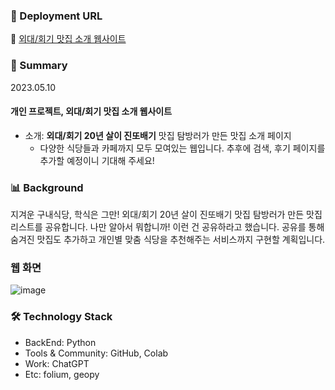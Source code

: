 ### 🔗 Deployment URL
🔗 [외대/회기 맛집 소개 웹사이트](https://jaiwon880-oedae-hoegi-bab-app-ap4yb6.streamlit.app/)

### 📌 Summary

2023.05.10

#### 개인 프로젝트, 외대/회기 맛집 소개 웹사이트

- 소개: **외대/회기 20년 살이 진또배기** 맛집 탐방러가 만든 맛집 소개 페이지
  - 다양한 식당들과 카페까지 모두 모여있는 웹입니다. 추후에 검색, 후기 페이지를 추가할 예정이니 기대해 주세요!


### 📊 Background

지겨운 구내식당, 학식은 그만! 외대/회기 20년 살이 진또배기 맛집 탐방러가 만든 맛집 리스트를 공유합니다.
나만 알아서 뭐합니까! 이런 건 공유하라고 했습니다.
공유를 통해 숨겨진 맛집도 추가하고 개인별 맞춤 식당을 추천해주는 서비스까지 구현할 계획입니다.

### 웹 화면
![image](https://github.com/jaiwon880/Gangsil/assets/71927533/24ef83b5-6874-432e-a03c-ad3a0b463225)

### 🛠️ Technology Stack
- BackEnd: Python
- Tools & Community: GitHub, Colab
- Work: ChatGPT
- Etc: folium, geopy
